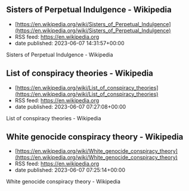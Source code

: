 ## Sisters of Perpetual Indulgence - Wikipedia
 - [https://en.wikipedia.org/wiki/Sisters_of_Perpetual_Indulgence](https://en.wikipedia.org/wiki/Sisters_of_Perpetual_Indulgence)
 - RSS feed: https://en.wikipedia.org
 - date published: 2023-06-07 14:31:57+00:00

Sisters of Perpetual Indulgence - Wikipedia

## List of conspiracy theories - Wikipedia
 - [https://en.wikipedia.org/wiki/List_of_conspiracy_theories](https://en.wikipedia.org/wiki/List_of_conspiracy_theories)
 - RSS feed: https://en.wikipedia.org
 - date published: 2023-06-07 07:27:08+00:00

List of conspiracy theories - Wikipedia

## White genocide conspiracy theory - Wikipedia
 - [https://en.wikipedia.org/wiki/White_genocide_conspiracy_theory](https://en.wikipedia.org/wiki/White_genocide_conspiracy_theory)
 - RSS feed: https://en.wikipedia.org
 - date published: 2023-06-07 07:25:14+00:00

White genocide conspiracy theory - Wikipedia

